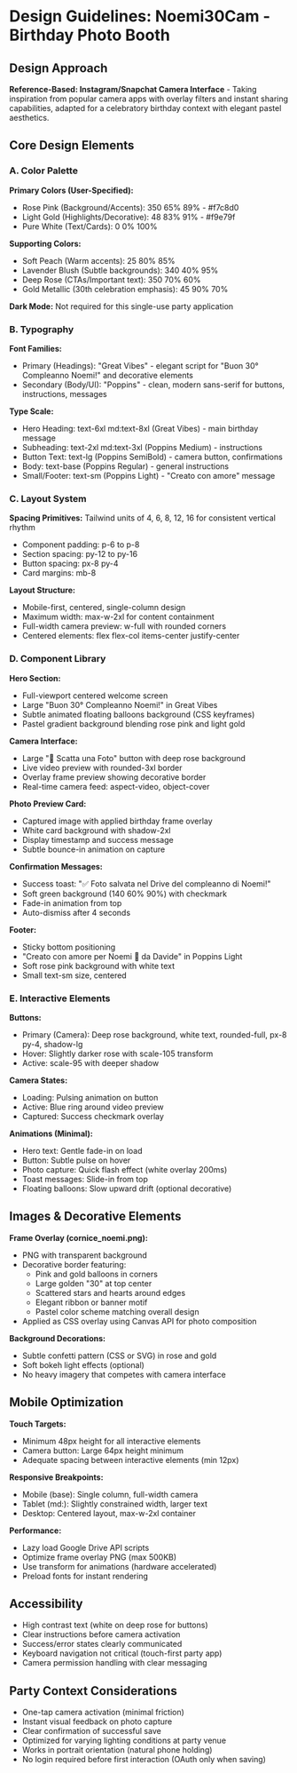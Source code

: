 # Design Guidelines: Noemi30Cam - Birthday Photo Booth

## Design Approach
**Reference-Based: Instagram/Snapchat Camera Interface** - Taking inspiration from popular camera apps with overlay filters and instant sharing capabilities, adapted for a celebratory birthday context with elegant pastel aesthetics.

## Core Design Elements

### A. Color Palette

**Primary Colors (User-Specified):**
- Rose Pink (Background/Accents): 350 65% 89% - #f7c8d0
- Light Gold (Highlights/Decorative): 48 83% 91% - #f9e79f
- Pure White (Text/Cards): 0 0% 100%

**Supporting Colors:**
- Soft Peach (Warm accents): 25 80% 85%
- Lavender Blush (Subtle backgrounds): 340 40% 95%
- Deep Rose (CTAs/Important text): 350 70% 60%
- Gold Metallic (30th celebration emphasis): 45 90% 70%

**Dark Mode:** Not required for this single-use party application

### B. Typography

**Font Families:**
- Primary (Headings): "Great Vibes" - elegant script for "Buon 30° Compleanno Noemi!" and decorative elements
- Secondary (Body/UI): "Poppins" - clean, modern sans-serif for buttons, instructions, messages

**Type Scale:**
- Hero Heading: text-6xl md:text-8xl (Great Vibes) - main birthday message
- Subheading: text-2xl md:text-3xl (Poppins Medium) - instructions
- Button Text: text-lg (Poppins SemiBold) - camera button, confirmations
- Body: text-base (Poppins Regular) - general instructions
- Small/Footer: text-sm (Poppins Light) - "Creato con amore" message

### C. Layout System

**Spacing Primitives:** Tailwind units of 4, 6, 8, 12, 16 for consistent vertical rhythm
- Component padding: p-6 to p-8
- Section spacing: py-12 to py-16
- Button spacing: px-8 py-4
- Card margins: mb-8

**Layout Structure:**
- Mobile-first, centered, single-column design
- Maximum width: max-w-2xl for content containment
- Full-width camera preview: w-full with rounded corners
- Centered elements: flex flex-col items-center justify-center

### D. Component Library

**Hero Section:**
- Full-viewport centered welcome screen
- Large "Buon 30° Compleanno Noemi!" in Great Vibes
- Subtle animated floating balloons background (CSS keyframes)
- Pastel gradient background blending rose pink and light gold

**Camera Interface:**
- Large "📸 Scatta una Foto" button with deep rose background
- Live video preview with rounded-3xl border
- Overlay frame preview showing decorative border
- Real-time camera feed: aspect-video, object-cover

**Photo Preview Card:**
- Captured image with applied birthday frame overlay
- White card background with shadow-2xl
- Display timestamp and success message
- Subtle bounce-in animation on capture

**Confirmation Messages:**
- Success toast: "✅ Foto salvata nel Drive del compleanno di Noemi!"
- Soft green background (140 60% 90%) with checkmark
- Fade-in animation from top
- Auto-dismiss after 4 seconds

**Footer:**
- Sticky bottom positioning
- "Creato con amore per Noemi 💖 da Davide" in Poppins Light
- Soft rose pink background with white text
- Small text-sm size, centered

### E. Interactive Elements

**Buttons:**
- Primary (Camera): Deep rose background, white text, rounded-full, px-8 py-4, shadow-lg
- Hover: Slightly darker rose with scale-105 transform
- Active: scale-95 with deeper shadow

**Camera States:**
- Loading: Pulsing animation on button
- Active: Blue ring around video preview
- Captured: Success checkmark overlay

**Animations (Minimal):**
- Hero text: Gentle fade-in on load
- Button: Subtle pulse on hover
- Photo capture: Quick flash effect (white overlay 200ms)
- Toast messages: Slide-in from top
- Floating balloons: Slow upward drift (optional decorative)

## Images & Decorative Elements

**Frame Overlay (cornice_noemi.png):**
- PNG with transparent background
- Decorative border featuring:
  - Pink and gold balloons in corners
  - Large golden "30" at top center
  - Scattered stars and hearts around edges
  - Elegant ribbon or banner motif
  - Pastel color scheme matching overall design
- Applied as CSS overlay using Canvas API for photo composition

**Background Decorations:**
- Subtle confetti pattern (CSS or SVG) in rose and gold
- Soft bokeh light effects (optional)
- No heavy imagery that competes with camera interface

## Mobile Optimization

**Touch Targets:**
- Minimum 48px height for all interactive elements
- Camera button: Large 64px height minimum
- Adequate spacing between interactive elements (min 12px)

**Responsive Breakpoints:**
- Mobile (base): Single column, full-width camera
- Tablet (md:): Slightly constrained width, larger text
- Desktop: Centered layout, max-w-2xl container

**Performance:**
- Lazy load Google Drive API scripts
- Optimize frame overlay PNG (max 500KB)
- Use transform for animations (hardware accelerated)
- Preload fonts for instant rendering

## Accessibility

- High contrast text (white on deep rose for buttons)
- Clear instructions before camera activation
- Success/error states clearly communicated
- Keyboard navigation not critical (touch-first party app)
- Camera permission handling with clear messaging

## Party Context Considerations

- One-tap camera activation (minimal friction)
- Instant visual feedback on photo capture
- Clear confirmation of successful save
- Optimized for varying lighting conditions at party venue
- Works in portrait orientation (natural phone holding)
- No login required before first interaction (OAuth only when saving)